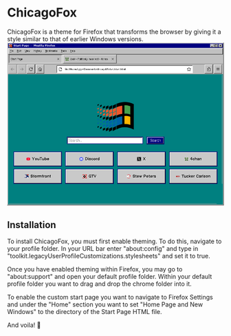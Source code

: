 # ChicagoFox

ChicagoFox is a theme for Firefox that transforms the browser by giving it a style similar to that of earlier Windows versions.
![alt text](https://github.com/quinlanfab/ChicagoFox/blob/main/ChicagoFox.png?raw=true)
## Installation 

To install ChicagoFox, you must first enable theming. To do this, navigate to your profile folder. In your URL bar enter "about:config" and type in "toolkit.legacyUserProfileCustomizations.stylesheets" and set it to true.

Once you have enabled theming within Firefox, you may go to "about:support" and open your default profile folder. Within your default profile folder you want to drag and drop the chrome folder into it.

To enable the custom start page you want to navigate to Firefox Settings and under the "Home" section you want to set "Home Page and New Windows" to the directory of the Start Page HTML file.

And voila! 🥳

